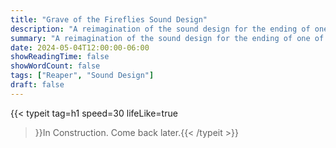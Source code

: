 ```yaml
---
title: "Grave of the Fireflies Sound Design"
description: "A reimagination of the sound design for the ending of one of the most devastating Ghibli films."
summary: "A reimagination of the sound design for the ending of one of the most devastating Ghibli films."
date: 2024-05-04T12:00:00-06:00
showReadingTime: false
showWordCount: false
tags: ["Reaper", "Sound Design"]
draft: false
---
```


{{< typeit
    tag=h1
    speed=30
    lifeLike=true
 >}}In Construction. Come back later.{{< /typeit >}}